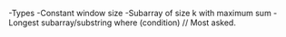 -Types
    -Constant window size
        -Subarray of size k with maximum sum
    -Longest subarray/substring where (condition) // Most asked.